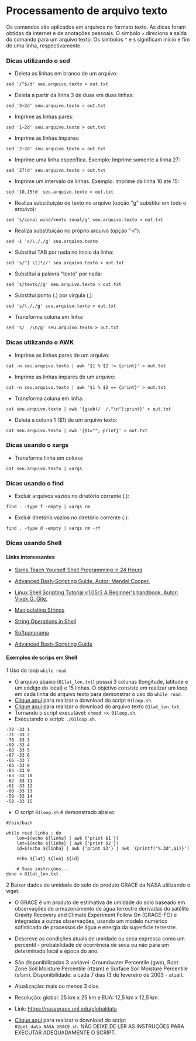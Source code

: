 Processamento de arquivo texto
==============================

Os comandos são aplicados em arquivos no formato texto. As dicas foram obtidas da internet e de anotações pessoais. O símbolo `>` direciona a saída do comando para um arquivo texto. Os símbolos `^` e `$` significam início e fim de uma linha, respectivamente.

### Dicas utilizando o sed

+ Deleta as linhas em branco de um arquivo: 

`sed '/^$/d' seu.arquivo.texto > out.txt`

+ Deleta a partir da linha 3 de duas em duas linhas: 

`sed '3~2d' seu.arquivo.texto > out.txt`

+ Imprime as linhas pares: 

`sed '1~2d' seu.arquivo.texto > out.txt`

+ Imprime as linhas ímpares: 

`sed '2~2d' seu.arquivo.texto > out.txt`

+ Imprime uma linha específica. Exemplo: Imprime somente a linha 27: 

`sed '27!d' seu.arquivo.texto > out.txt`

+ Imprime  um intervalo de linhas. Exemplo: Imprime da linha 10 até 15: 

`sed '10,15!d' seu.arquivo.texto > out.txt`

+ Realiza substituição de texto no arquivo (opção "g" substitui em todo o arquivo): 

`sed 's/zonal wind/vento zonal/g' seu.arquivo.texto > out.txt`

+ Realiza substituição no próprio arquivo (opção "-i"): 

`sed -i 's/\./,/g' seu.arquivo.texto`

+ Substitui TAB por nada no início da linha:

`sed 's/^[ \t]*//' seu.arquivo.texto > out.txt`

+ Substitui a palavra "texto" por nada: 

`sed 's/texto//g' seu.arquivo.texto > out.txt`

+ Substitui ponto (.) por vírgula (,): 

`sed 's/\./,/g' seu.arquivo.texto > out.txt`

+ Transforma coluna em linha: 

`sed 's/  /\n/g' seu.arquivo.texto > out.txt`

### Dicas utilizando o AWK

+ Imprime as linhas pares de um arquivo: 

`cat -n seu.arquivo.texto | awk '$1 % $2 != {print}' > out.txt`

+ Imprime as linhas ímpares de um arquivo: 

`cat -n seu.arquivo.texto | awk '$1 % $2 == {print}' > out.txt`

+ Transforma coluna em linha: 

`cat seu.arquivo.texto | awk '{gsub(/  /,"\n");print}' > out.txt`

+ Deleta a coluna 1 ($1) de um arquivo texto: 

`cat seu.arquivo.texto | awk '{$1=""; print}' > out.txt`

### Dicas usando o xargs

+ Transforma linha em coluna: 

`cat seu.arquivo.texto | xargs`

### Dicas usando o find

+ Excluir arquivos vazios no diretório corrente (.): 

`find . -type f -empty | xargs rm`

+ Excluir diretório vazios no diretório corrente (.): 

`find . -type d -empty | xargs rm -rf`

### Dicas usando Shell

#### Links interessantes

+ [Sams Teach Yourself Shell Programming in 24 Hours](https://drive.google.com/open?id=1b6wHLgNByMUT06tkx-o2T1EbPJs4zMpV)

+ [Advanced Bash-Scripting Guide. Autor: Mendel Cooper.](https://drive.google.com/open?id=16GPHZQK2Bsd_FmfPx_MirrMcEwwMuZYc)

+ [Linux Shell Scripting Tutorial v1.05r3 A Beginner's handbook. Autor: Vivek G. Gite.](https://drive.google.com/open?id=1HIveI42BcDEN4SE7XgzS6easdEmgN83n)

+ [Manipulating Strings](https://drive.google.com/file/d/1-_c7zeNH_aI2KQhZ4ZufdvBd41jzwiqG/view?usp=sharing)

+ [String Operations in Shell](https://drive.google.com/file/d/152p14yGH4NpB6JCqqD5unGSl8H9J2lv_/view?usp=sharing)

+ [Softpanorama](http://www.softpanorama.org/Scripting/Shellorama/String_operations/index.shtml)
	
+ [Advanced Bash-Scripting Guide](http://tldp.org/LDP/abs/html/string-manipulation.html)

#### Exemplos de scrips em Shell

1 Uso do loop `while read`

+ O arquivo abaixo (`01lat_lon.txt`) possui 3 colunas (longitude, latitude e um código do local) e 15 linhas. O objetivo consiste em realizar um loop em cada linha do arquivo texto para demonstrar o uso do `while read`.
+ [Clique aqui](https://github.com/jgmsantos/Scripts/tree/master/SHELL) para realizar o download do script `01loop.sh`.
+ [Clique aqui](https://github.com/jgmsantos/Scripts/tree/master/SHELL) para realizar o download do arquivo texto `01lat_lon.txt`.
+ Tornando o script executável: `chmod +x 01loop.sh`.
+ Executando o script: `./01loop.sh`.

```
-72	-33	1
-71	-33	2
-70	-33	3
-69	-33	4
-68	-33	5
-67	-33	6
-66	-33	7
-65	-33	8
-64	-33	9
-63	-33	10
-62	-33	11
-61	-33	12
-60	-33	13
-59	-33	14
-58	-33	15
```

+ O script `01loop.sh` é demonstrado abaixo:
```
#/bin/bash

while read linha ; do
    lon=$(echo ${linha} | awk {'print $1'})
    lat=$(echo ${linha} | awk {'print $2'})
    id=$(echo ${linha} | awk {'print $3'} | awk '{printf("%.3d",$1)}')

    echo ${lat} ${lon} ${id}

    # Suas instruções...
done < 01lat_lon.txt
```

2 Baixar dados de umidade do solo do produto GRACE da NASA utilizando o wget.

+ O GRACE é um produto de estimativa de umidade do solo baseado em observações de armazenamento de água terrestre derivadas do satélite Gravity Recovery and Climate Experiment Follow On (GRACE-FO) e integradas a outras observações, usando um modelo numérico sofisticado de processos de água e energia da superfície terrestre.
+ Descreve as condições atuais de umidade ou seca expressa como um percentil - probabilidade de ocorrência de seca ou não para um determinado local e época do ano.
+ São disponibilizadas 3 variávei: Groundwater Percentile (gws), 
Root Zone Soil Moisture Percentile (rtzsm) e Surface Soil Moisture Percentile (sfsm).
Disponibilidade: a cada 7 dias (3 de fevereiro de 2003 - atual).
+ Atualização: mais ou menos 3 dias.
+ Resolução: global: 25 km x 25 km e EUA: 12,5 km x 12,5 km.
+ Link: https://nasagrace.unl.edu/globaldata

+ [Clique aqui](https://github.com/jgmsantos/Scripts/tree/master/SHELL) para realizar o download do script `02get_data_NASA_GRACE.sh`. NÃO DEIXE DE LER AS INSTRUÇÕES PARA EXECUTAR ADEQUADAMENTE O SCRIPT.

